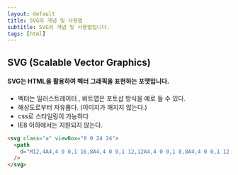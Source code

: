 ```yaml
---
layout: default
title: SVG의 개념 및 사용법
subtitle: SVG의 개념 및 사용법입니다.
tags: [html]
---
```


## SVG (Scalable Vector Graphics)

#### SVG는 HTML을 활용하여 벡터 그래픽을 표현하는 포맷입니다.

- 벡터는 일러스트레이터 , 비트맵은 포토샵 방식을 예로 들 수 있다.
- 해상도로부터 자유롭다. (이미지가 깨지지 않는다.)
- css로 스타일링이 가능하다
- IE8 이하에서는 지원되지 않는다.

```html
<svg class="a" viewBox="0 0 24 24">
  <path
    d="M12,4A4,4 0 0,1 16,8A4,4 0 0,1 12,12A4,4 0 0,1 8,8A4,4 0 0,1 12,4M12,14C16.42,14 20,15.79 20,18V20H4V18C4,15.79 7.58,14 12,14Z"
  />
</svg>
```
